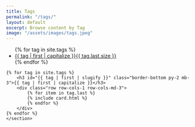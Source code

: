 ```yaml
---
title: Tags
permalink: "/tags/"
layout: default
excerpt: Browse content by Tag
image: "/assets/images/tags.jpeg"
---
```


<!-- Content -->
<main class="p-3" aria-label="Content">
    <section class="container">
    <ul class="row row-cols-4 nav">
        {% for tag in site.tags %}
        <a href="#{{tag | first | slugify }}" class="nav-item mb-1">
        <li class="d-flex justify-content-between align-items-center bg-warning-soft rounded p-2 position-relative btn btn-outline-primary">{{ tag | first | capitalize }}<span class="badge bg-primary rounded-pill">{{ tag.last.size }}</span></li>
        </a>
        {% endfor %}
    </ul>

    {% for tag in site.tags %}
        <h3 id="{{ tag | first | slugify }}" class="border-bottom py-2 mb-3">{{ tag | first | capitalize }}</h3>
        <div class="row row-cols-1 row-cols-md-3">
            {% for item in tag.last %}
            {% include card.html %}
            {% endfor %}
        </div>
    {% endfor %}
    </section>
</main>